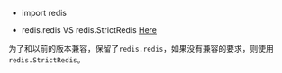 * import redis

* redis.redis VS redis.StrictRedis [Here](https://stackoverflow.com/questions/19021765/redis-py-whats-the-difference-between-strictredis-and-redis)

为了和以前的版本兼容，保留了`redis.redis`，如果没有兼容的要求，则使用`redis.StrictRedis`。
